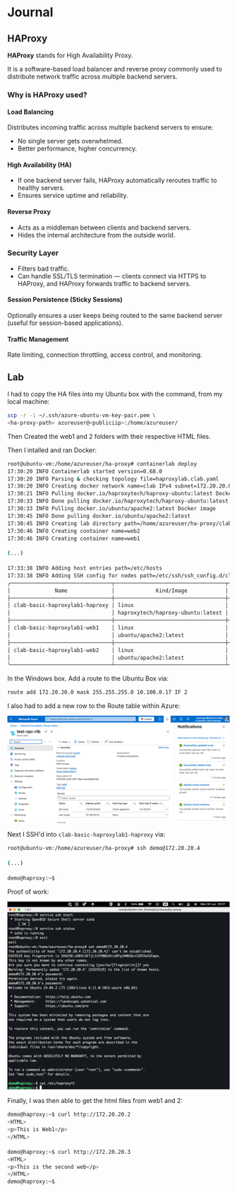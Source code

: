 # Journal

## HAProxy

**HAProxy** stands for High Availability Proxy.

It is a software-based load balancer and reverse proxy commonly used to
distribute network traffic across multiple backend servers.

### Why is HAProxy used?

#### Load Balancing

Distributes incoming traffic across multiple backend servers to ensure:

- No single server gets overwhelmed.
- Better performance, higher concurrency.

#### High Availability (HA)

- If one backend server fails, HAProxy automatically reroutes traffic to healthy
servers.
- Ensures service uptime and reliability.

#### Reverse Proxy

- Acts as a middleman between clients and backend servers.
- Hides the internal architecture from the outside world.

### Security Layer

- Filters bad traffic.
- Can handle SSL/TLS termination — clients connect via HTTPS to HAProxy, and
  HAProxy forwards traffic to backend servers.

#### Session Persistence (Sticky Sessions)

Optionally ensures a user keeps being routed to the same backend server (useful
for session-based applications).

#### Traffic Management

Rate limiting, connection throttling, access control, and monitoring.

## Lab

I had to copy the HA files into my Ubuntu box with the command, from my local
machine:

```sh
scp -r -i ~/.ssh/azure-ubuntu-vm-key-pair.pem \
<ha-proxy-path> azureuser@<publiciip>:/home/azureuser/
```

Then Created the web1 and 2 folders with their respective HTML files.

Then I intalled and ran Docker:

```sh
root@ubuntu-vm:/home/azureuser/ha-proxy# containerlab deploy
17:30:20 INFO Containerlab started version=0.68.0
17:30:20 INFO Parsing & checking topology file=haproxylab.clab.yaml
17:30:20 INFO Creating docker network name=clab IPv4 subnet=172.20.20.0/24 IPv6 subnet=3fff:172:20:20::/64 MTU=1500
17:30:21 INFO Pulling docker.io/haproxytech/haproxy-ubuntu:latest Docker image
17:30:33 INFO Done pulling docker.io/haproxytech/haproxy-ubuntu:latest
17:30:33 INFO Pulling docker.io/ubuntu/apache2:latest Docker image
17:30:45 INFO Done pulling docker.io/ubuntu/apache2:latest
17:30:45 INFO Creating lab directory path=/home/azureuser/ha-proxy/clab-basic-haproxylab1
17:30:46 INFO Creating container name=web2
17:30:46 INFO Creating container name=web1

(...)

17:33:38 INFO Adding host entries path=/etc/hosts
17:33:38 INFO Adding SSH config for nodes path=/etc/ssh/ssh_config.d/clab-basic-haproxylab1.conf
╭────────────────────────────────┬───────────────────────────────────┬─────────┬───────────────────╮
│              Name              │             Kind/Image            │  State  │   IPv4/6 Address  │
├────────────────────────────────┼───────────────────────────────────┼─────────┼───────────────────┤
│ clab-basic-haproxylab1-haproxy │ linux                             │ running │ 172.20.20.4       │
│                                │ haproxytech/haproxy-ubuntu:latest │         │ 3fff:172:20:20::4 │
├────────────────────────────────┼───────────────────────────────────┼─────────┼───────────────────┤
│ clab-basic-haproxylab1-web1    │ linux                             │ running │ 172.20.20.2       │
│                                │ ubuntu/apache2:latest             │         │ 3fff:172:20:20::2 │
├────────────────────────────────┼───────────────────────────────────┼─────────┼───────────────────┤
│ clab-basic-haproxylab1-web2    │ linux                             │ running │ 172.20.20.3       │
│                                │ ubuntu/apache2:latest             │         │ 3fff:172:20:20::3 │
╰────────────────────────────────┴───────────────────────────────────┴─────────┴───────────────────╯
```

In the Windows box. Add a route to the Ubuntu Box via:

```sh
route add 172.20.20.0 mask 255.255.255.0 10.100.0.17 IF 2
```

I also had to add a new row to the Route table within Azure:

![Route Table](assets/routing_in_azure.png)

Next I SSH'd into `clab-basic-haproxylab1-haproxy` via:

```sh
root@ubuntu-vm:/home/azureuser/ha-proxy# ssh demo@172.20.20.4

(...)

demo@haproxy:~$
```

Proof of work:

![POW](assets/ha_proxy_ssh.png)

Finally, I was then able to get the html files from web1 and 2:

```sh
demo@haproxy:~$ curl http://172.20.20.2
<HTML>
<p>This is Web1</p>
</HTML>

demo@haproxy:~$ curl http://172.20.20.3
<HTML>
<p>This is the second web</p>
</HTML>
demo@haproxy:~$
```
